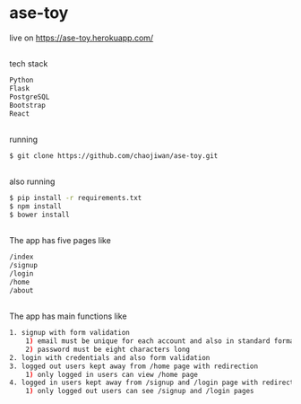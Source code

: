 # ase-toy

live on https://ase-toy.herokuapp.com/

##
tech stack
```bash
Python
Flask
PostgreSQL
Bootstrap
React
```

##
running
```bash
$ git clone https://github.com/chaojiwan/ase-toy.git
```

## 
also running
```bash
$ pip install -r requirements.txt
$ npm install
$ bower install
```

##
The app has five pages like 
```bash
/index
/signup
/login
/home
/about
```

##
The app has main functions like
```bash
1. signup with form validation 
    1) email must be unique for each account and also in standard format 
    2) password must be eight characters long
2. login with credentials and also form validation
3. logged out users kept away from /home page with redirection 
    1) only logged in users can view /home page 
4. logged in users kept away from /signup and /login page with redirections
    1) only logged out users can see /signup and /login pages
```

##

